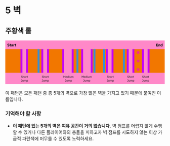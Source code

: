 # 5 벽

## 주황색 롤

![5 Waller Orange](../images/rolls/5-waller-orange-annotated.jpg)

이 패턴은 모든 패턴 중 총 5개의 벽으로 가장 많은 벽을 가지고 있기 때문에 붙여진 이름입니다.

### 기억해야 할 사항

* **이 패턴에 있는 5개의 벽은 여유 공간이 거의 없습니다.** 벽 점프를 어렵지 않게 수행할 수 있거나 다른 플레이어와의 충돌을 피하고자 벽 점프를 시도하지 않는 이상 가급적 파란색에 머무를 수 있도록 노력하세요.
